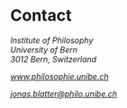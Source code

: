 #  Contact

<address>
  <p>Institute of Philosophy<br>
     University of Bern<br>
     3012 Bern, Switzerland</p>
  <p><a href="https://www.philosophie.unibe.ch"><i class="fa fa-globe" aria-hidden="true"></i> www.philosophie.unibe.ch</a></p>
  <p><a href="mailto:jonas.blatter@philo.unibe.ch"><i class="fa fa-envelope-o" aria-hidden="true"></i> jonas.blatter@philo.unibe.ch</a></p>
</address>
